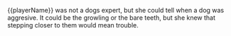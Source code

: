 {{playerName}} was not a dogs expert, but she could tell when a dog was aggresive. It could be the growling or the bare teeth, but she knew that stepping closer to them would mean trouble.
